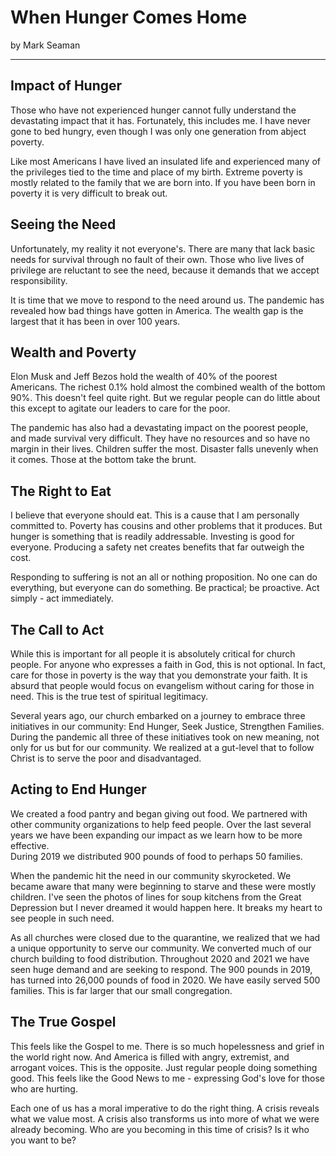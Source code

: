 # When Hunger Comes Home

by Mark Seaman

---

## Impact of Hunger

Those who have not experienced hunger cannot fully understand the devastating
impact that it has.  Fortunately, this includes me.   I have never gone to bed
hungry, even though I was only one generation from abject poverty.

Like most Americans I have lived an insulated life and experienced many of the
privileges tied to the time and place of my birth.  Extreme poverty is mostly
related to the family that we are born into.  If you have been born in poverty
it is very difficult to break out.


## Seeing the Need

Unfortunately, my reality it not everyone's.  There are many that lack basic needs for
survival through no fault of their own. Those who live lives of privilege are
reluctant to see the need, because it demands that we accept responsibility.

It is time that we move to respond to the need around us.  The pandemic has
revealed how bad things have gotten in America.  The wealth gap is the largest
that it has been in over 100 years. 


## Wealth and Poverty

Elon Musk and Jeff Bezos hold the wealth of 40% of the poorest Americans.  The
richest 0.1% hold almost the combined wealth of the bottom 90%.  This doesn't
feel quite right.  But we regular people can do little about this except to 
agitate our leaders to care for the poor.

The pandemic has also had a devastating impact on the poorest people, and made
survival very difficult.  They have no resources and so have no margin in their
lives. Children suffer the most.  Disaster falls unevenly when it comes. 
Those at the bottom take the
brunt.


## The Right to Eat

I believe that everyone should eat.  This is a cause that I am personally
committed to. Poverty has cousins and other problems that it produces. But hunger is
something that is readily addressable.  Investing is good for everyone. 
Producing a safety net creates benefits that far outweigh the cost.

Responding to suffering is not an all or nothing proposition. No one can do
everything, but everyone can do something. Be practical; be proactive.  Act
simply - act immediately.  


## The Call to Act

While this is important for all people it is absolutely critical for church people.
For anyone who expresses a faith in God, this is not optional.  In fact, care for
those in poverty is the way that you demonstrate your faith.  It is absurd that
people would focus on evangelism without caring for those in need.  This is
the true test of spiritual legitimacy.

Several years ago, our church embarked on a journey to embrace three initiatives
in our community: End Hunger, Seek Justice, Strengthen Families.  During the
pandemic all three of these initiatives took on new meaning, not only for us but
for our community.  We realized at a gut-level that to follow Christ is to serve
the poor and disadvantaged.


## Acting to End Hunger

We created a food pantry and began giving out food. We partnered with other
community organizations to help feed people.  Over the last several years we
have been expanding our impact as we learn how to be more effective.  
During 2019 we distributed 900
pounds of food to perhaps 50 families.

When the pandemic hit the need in our community skyrocketed.  We became aware
that many were beginning to starve and these were mostly children.  I've seen
the photos of lines for soup kitchens from the Great Depression but I never
dreamed it would happen here.  It breaks my heart to see people in such need.

As all churches were closed due to the quarantine, we realized that we had a unique
opportunity to serve our community.  We converted much of our church building to
food distribution.  Throughout 2020 and 2021 we have seen huge demand and are
seeking to respond.  The 900 pounds in 2019, has turned into 26,000 pounds of food
in 2020.   We have easily served 500 families. This is far larger that our small
congregation.


## The True Gospel

This feels like the Gospel to me.  There is so much hopelessness and grief in
the world right now.  And America is filled with angry, extremist, and arrogant 
voices.  This is
the opposite. Just regular people doing something good.  This feels like the
Good News to me - expressing God's love for those who are hurting.

Each one of us has a moral imperative to do the right thing. A crisis reveals
what we value most.  A crisis also transforms us into more of what we were
already becoming.  Who are you becoming in this time of crisis?  Is it who you
want to be?
